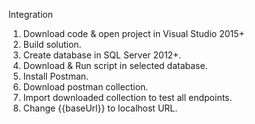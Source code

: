 Integration

1. Download code & open project in Visual Studio 2015+
2. Build solution.
3. Create database in SQL Server 2012+.
4. Download & Run script in selected database.
5. Install Postman.
6. Download postman collection.
7. Import downloaded collection to test all endpoints.
8. Change {{baseUrl}} to localhost URL.

